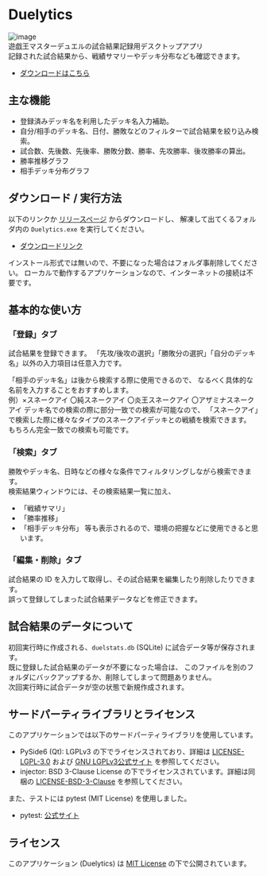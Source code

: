 # Duelytics
![image](/uploads/49c9b4fe442cbfeeeb67bf325eca36df/image.png)  
遊戯王マスターデュエルの試合結果記録用デスクトップアプリ  
記録された試合結果から、戦績サマリーやデッキ分布なども確認できます。

- [ダウンロードはこちら]()


## 主な機能
- 登録済みデッキ名を利用したデッキ名入力補助。
- 自分/相手のデッキ名、日付、勝敗などのフィルターで試合結果を絞り込み検索。
- 試合数、先後数、先後率、勝敗分数、勝率、先攻勝率、後攻勝率の算出。
- 勝率推移グラフ
- 相手デッキ分布グラフ


## ダウンロード / 実行方法
以下のリンクか [リリースページ]() からダウンロードし、
解凍して出てくるフォルダ内の `Duelytics.exe` を実行してください。
- [ダウンロードリンク]()

インストール形式では無いので、不要になった場合はフォルダ事削除してください。
ローカルで動作するアプリケーションなので、インターネットの接続は不要です。


## 基本的な使い方
### 「登録」タブ
試合結果を登録できます。
「先攻/後攻の選択」「勝敗分の選択」「自分のデッキ名」以外の入力項目は任意入力です。  
  
「相手のデッキ名」は後から検索する際に使用できるので、
なるべく具体的な名前を入力することをおすすめします。  
例）×スネークアイ 〇純スネークアイ 〇炎王スネークアイ 〇アザミナスネークアイ
デッキ名での検索の際に部分一致での検索が可能なので、
「スネークアイ」で検索した際に様々なタイプのスネークアイデッキとの戦績を検索できます。  
もちろん完全一致での検索も可能です。
### 「検索」タブ
勝敗やデッキ名、日時などの様々な条件でフィルタリングしながら検索できます。  
検索結果ウィンドウには、その検索結果一覧に加え、
- 「戦績サマリ」
- 「勝率推移」
- 「相手デッキ分布」
等も表示されるので、環境の把握などに使用できると思います。
### 「編集・削除」タブ
試合結果の ID を入力して取得し、その試合結果を編集したり削除したりできます。  
誤って登録してしまった試合結果データなどを修正できます。


## 試合結果のデータについて
初回実行時に作成される、`duelstats.db` (SQLite) に試合データ等が保存されます。  
既に登録した試合結果のデータが不要になった場合は、
このファイルを別のフォルダにバックアップするか、削除してしまって問題ありません。  
次回実行時に試合データが空の状態で新規作成されます。  


## サードパーティライブラリとライセンス
このアプリケーションでは以下のサードパーティライブラリを使用しています。
- PySide6 (Qt): LGPLv3 の下でライセンスされており、詳細は [LICENSE-LGPL-3.0](./LICENSE-LGPL-3.0) および [GNU LGPLv3公式サイト](https://www.gnu.org/licenses/lgpl-3.0.txt) を参照してください。
- injector: BSD 3-Clause License の下でライセンスされています。詳細は同梱の [LICENSE-BSD-3-Clause](./LICENSE-BSD-3-Clause) を参照してください。

また、テストには pytest (MIT License) を使用しました。
- pytest: [公式サイト](https://docs.pytest.org)


## ライセンス
このアプリケーション (Duelytics) は [MIT License](./LICENSE) の下で公開されています。
